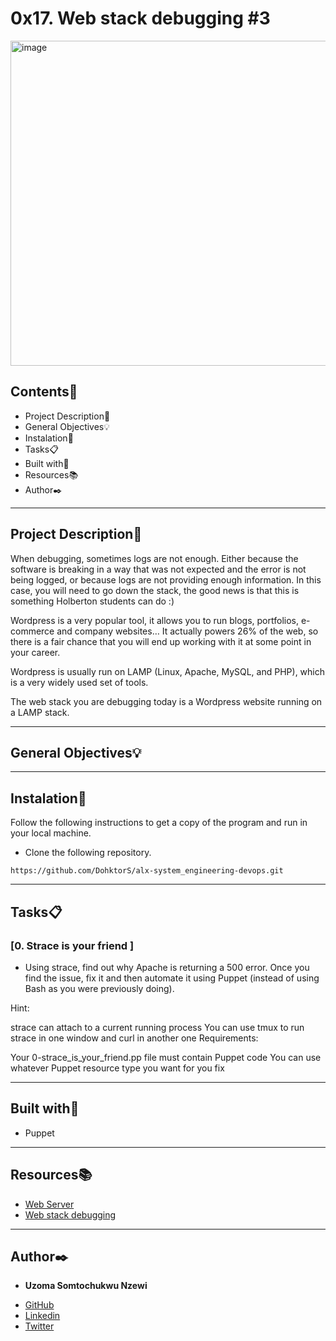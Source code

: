 # 0x17. Web stack debugging #3
 
<img width="520"  alt="image"  src="https://s3.amazonaws.com/intranet-projects-files/holbertonschool-sysadmin_devops/293/d42WuBh.png">
 
## Contents:open_file_folder:
 
- Project Description:newspaper:
- General Objectives:bulb:
- Instalation:wrench:
- Tasks:clipboard:
- Built with:hammer:
- Resources:books:
- Author:black_nib:
 
---
 
## Project Description:newspaper:
 
When debugging, sometimes logs are not enough. Either because the software is breaking in a way that was not expected and the error is not being logged, or because logs are not providing enough information. In this case, you will need to go down the stack, the good news is that this is something Holberton students can do :)

Wordpress is a very popular tool, it allows you to run blogs, portfolios, e-commerce and company websites… It actually powers 26% of the web, so there is a fair chance that you will end up working with it at some point in your career.

Wordpress is usually run on LAMP (Linux, Apache, MySQL, and PHP), which is a very widely used set of tools.

The web stack you are debugging today is a Wordpress website running on a LAMP stack.
 
---
 
## General Objectives:bulb:
 

 
---
 
## Instalation:wrench:
 
Follow the following instructions to get a copy of the program and run in your local machine.
 
* Clone the following repository.
```
https://github.com/DohktorS/alx-system_engineering-devops.git
```
---
 
## Tasks:clipboard:
 
### [0. Strace is your friend ]
* Using strace, find out why Apache is returning a 500 error. Once you find the issue, fix it and then automate it using Puppet (instead of using Bash as you were previously doing).

Hint:

strace can attach to a current running process
You can use tmux to run strace in one window and curl in another one
Requirements:

Your 0-strace_is_your_friend.pp file must contain Puppet code
You can use whatever Puppet resource type you want for you fix

---

## Built with:hammer:

* Puppet
 
---
 
## Resources:books:
 

* [Web Server](https://intranet.hbtn.io/concepts/17)
* [Web stack debugging](https://intranet.hbtn.io/concepts/68)
 
---
 
## Author:black_nib:
 
* **Uzoma Somtochukwu Nzewi**
 - [GitHub](https://github.com/)
 - [Linkedin](https://www.linkedin.com/in/)
 - [Twitter](https://twitter.com/)
